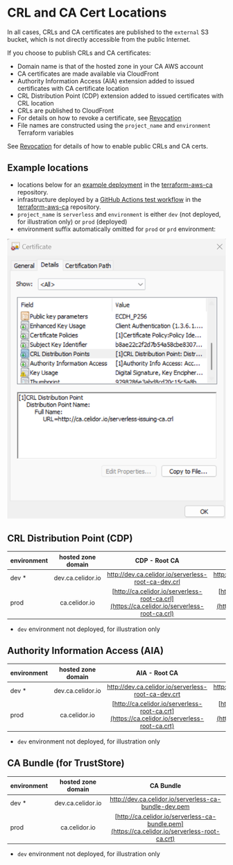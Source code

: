 # CRL and CA Cert Locations

In all cases, CRLs and CA certificates are published to the `external` S3 bucket, which is not directly accessible from the public Internet.

If you choose to publish CRLs and CA certificates:

* Domain name is that of the hosted zone in your CA AWS account
* CA certificates are made available via CloudFront
* Authority Information Access (AIA) extension added to issued certificates with CA certificate location
* CRL Distribution Point (CDP) extension added to issued certificates with CRL location
* CRLs are published to CloudFront
* For details on how to revoke a certificate, see [Revocation](revocation.md)
* File names are constructed using the `project_name` and `environment` Terraform variables

See [Revocation](revocation.md) for details of how to enable public CRLs and CA certs.

## Example locations

* locations below for an [example deployment](https://github.com/serverless-ca/terraform-aws-ca/blob/main/examples/rsa-public-crl/README.md) in the [terraform-aws-ca](https://github.com/q-solution/terraform-aws-ca) repository.
* infrastructure deployed by a [GitHub Actions test workflow](https://github.com/serverless-ca/terraform-aws-ca/blob/main/.github/workflows/rsa_public_crl.yml) in the [terraform-aws-ca](https://github.com/q-solution/terraform-aws-ca) repository.
* `project_name` is `serverless` and `environment` is either `dev` (not deployed, for illustration only) or `prod` (deployed)
* environment suffix automatically omitted for `prod` or `prd` environment:

![CRL distribution point](assets/images/cdp.png?raw=true)

## CRL Distribution Point (CDP)

| environment | hosted zone domain |                                       CDP - Root CA                                        |                                         CDP - Issuing CA                                         |
|-------------|:------------------:|:------------------------------------------------------------------------------------------:|:------------------------------------------------------------------------------------------------:|
| dev *       | dev.ca.celidor.io  |                    http://dev.ca.celidor.io/serverless-root-ca-dev.crl                     |                      http://dev.ca.celidor.io/serverless-issuing-ca-dev.crl                      |
| prod        |   ca.celidor.io    | [http://ca.celidor.io/serverless-root-ca.crl](https://ca.celidor.io/serverless-root-ca.crl) | [http://ca.celidor.io/serverless-issuing-ca.crl](https://ca.celidor.io/serverless-issuing-ca.crl) |

* `dev` environment not deployed, for illustration only

## Authority Information Access (AIA)

| environment | hosted zone domain |                                       AIA - Root CA                                        |                                       AIA - Issuing CA                                        |
|-------------|:------------------:|:------------------------------------------------------------------------------------------:|:---------------------------------------------------------------------------------------------:|
| dev *       | dev.ca.celidor.io  |                    http://dev.ca.celidor.io/serverless-root-ca-dev.crt                     |                    http://dev.ca.celidor.io/serverless-issuing-ca-dev.crt                     |
| prod        |   ca.celidor.io    | [http://ca.celidor.io/serverless-root-ca.crt](https://ca.celidor.io/serverless-root-ca.crt) | [http://ca.celidor.io/serverless-issuing-ca.crt](https://ca.celidor.io/serverless-root-ca.crt) |

* `dev` environment not deployed, for illustration only

## CA Bundle (for TrustStore)

| environment | hosted zone domain |                                          CA Bundle                                           |
|-------------|:------------------:|:--------------------------------------------------------------------------------------------:|
| dev *       | dev.ca.celidor.io  |                      http://dev.ca.celidor.io/serverless-ca-bundle-dev.pem                       |
| prod        |   ca.celidor.io    | [http://ca.celidor.io/serverless-ca-bundle.pem](https://ca.celidor.io/serverless-root-ca.crt) |

* `dev` environment not deployed, for illustration only